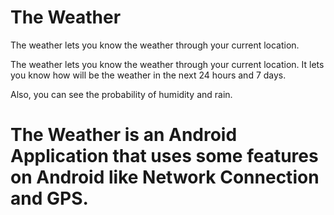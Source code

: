 # The Weather

The weather lets you know the weather through your current location.

The weather lets you know the weather through your current location. It lets you know how will be the weather in the next 24 hours and 7 days.

Also, you can see the probability of humidity and rain.

# The Weather is an Android Application that uses some features on Android like Network Connection and GPS.

